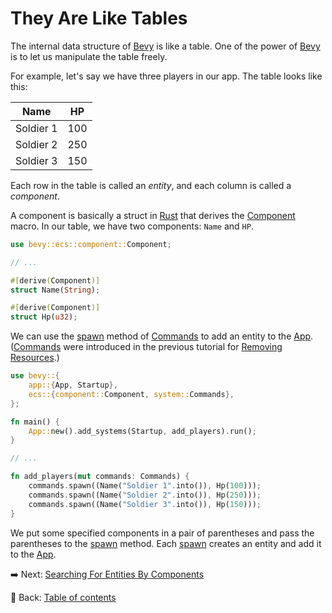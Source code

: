 # They Are Like Tables

The internal data structure of [Bevy](https://bevyengine.org/) is like a table.
One of the power of [Bevy](https://bevyengine.org/) is to let us manipulate the table freely.

For example, let's say we have three players in our app.
The table looks like this:

| Name | HP |
| ---- | -- |
| Soldier 1 | 100 |
| Soldier 2 | 250 |
| Soldier 3 | 150 |

Each row in the table is called an *entity*, and each column is called a *component*.

A component is basically a struct in [Rust](https://www.rust-lang.org/) that derives the [Component](https://docs.rs/bevy/latest/bevy/ecs/component/derive.Component.html) macro.
In our table, we have two components: `Name` and `HP`.

```rust
use bevy::ecs::component::Component;

// ...

#[derive(Component)]
struct Name(String);

#[derive(Component)]
struct Hp(u32);
```

We can use the [spawn](https://docs.rs/bevy/latest/bevy/ecs/system/struct.Commands.html#method.spawn) method of [Commands](https://docs.rs/bevy/latest/bevy/ecs/system/struct.Commands.html) to add an entity to the [App](https://docs.rs/bevy/latest/bevy/app/struct.App.html).
([Commands](https://docs.rs/bevy/latest/bevy/ecs/system/struct.Commands.html) were introduced in the previous tutorial for [Removing Resources](./removing_resources.md).)

```rust
use bevy::{
    app::{App, Startup},
    ecs::{component::Component, system::Commands},
};

fn main() {
    App::new().add_systems(Startup, add_players).run();
}

// ...

fn add_players(mut commands: Commands) {
    commands.spawn((Name("Soldier 1".into()), Hp(100)));
    commands.spawn((Name("Soldier 2".into()), Hp(250)));
    commands.spawn((Name("Soldier 3".into()), Hp(150)));
}
```

We put some specified components in a pair of parentheses and pass the parentheses to the [spawn](https://docs.rs/bevy/latest/bevy/ecs/system/struct.Commands.html#method.spawn) method.
Each [spawn](https://docs.rs/bevy/latest/bevy/ecs/system/struct.Commands.html#method.spawn) creates an entity and add it to the [App](https://docs.rs/bevy/latest/bevy/app/struct.App.html).

:arrow_right:  Next: [Searching For Entities By Components](./searching_for_entities_by_components.md)

:blue_book: Back: [Table of contents](./../README.md)
